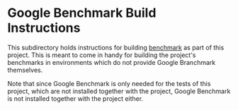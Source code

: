 <!--
SPDX-PackageName: "detray, a part of the ACTS project"
SPDX-FileCopyrightText: 2021 CERN
SPDX-License-Identifier: MPL-2.0
-->

# Google Benchmark Build Instructions

This subdirectory holds instructions for building
[benchmark](https://github.com/google/benchmark) as part of this project.
This is meant to come in handy for building the project's benchmarks in
environments which do not provide Google Branchmark themselves.

Note that since Google Benchmark is only needed for the tests of this project,
which are not installed together with the project, Google Benchmark is not
installed together with the project either.
